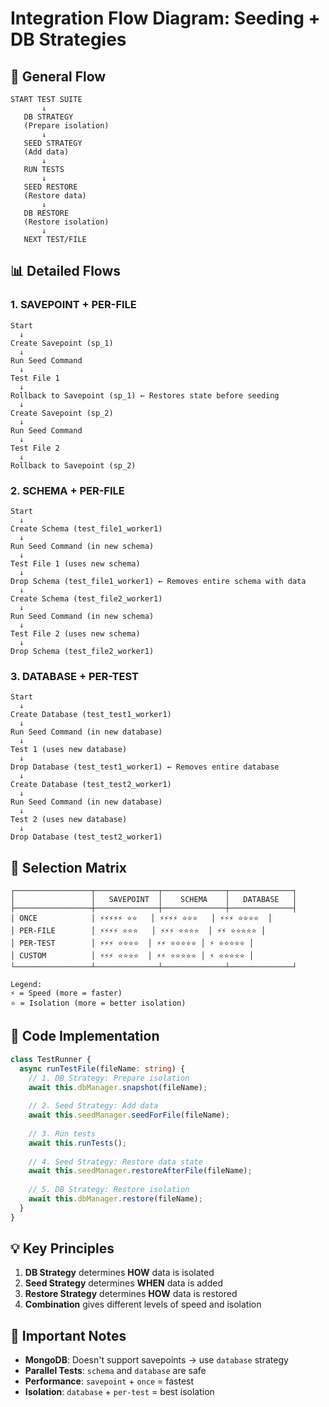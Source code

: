 # Integration Flow Diagram: Seeding + DB Strategies

## 🔄 General Flow

```
START TEST SUITE
       ↓
   DB STRATEGY
   (Prepare isolation)
       ↓
   SEED STRATEGY
   (Add data)
       ↓
   RUN TESTS
       ↓
   SEED RESTORE
   (Restore data)
       ↓
   DB RESTORE
   (Restore isolation)
       ↓
   NEXT TEST/FILE
```

## 📊 Detailed Flows

### 1. SAVEPOINT + PER-FILE

```
Start
  ↓
Create Savepoint (sp_1)
  ↓
Run Seed Command
  ↓
Test File 1
  ↓
Rollback to Savepoint (sp_1) ← Restores state before seeding
  ↓
Create Savepoint (sp_2)
  ↓
Run Seed Command
  ↓
Test File 2
  ↓
Rollback to Savepoint (sp_2)
```

### 2. SCHEMA + PER-FILE

```
Start
  ↓
Create Schema (test_file1_worker1)
  ↓
Run Seed Command (in new schema)
  ↓
Test File 1 (uses new schema)
  ↓
Drop Schema (test_file1_worker1) ← Removes entire schema with data
  ↓
Create Schema (test_file2_worker1)
  ↓
Run Seed Command (in new schema)
  ↓
Test File 2 (uses new schema)
  ↓
Drop Schema (test_file2_worker1)
```

### 3. DATABASE + PER-TEST

```
Start
  ↓
Create Database (test_test1_worker1)
  ↓
Run Seed Command (in new database)
  ↓
Test 1 (uses new database)
  ↓
Drop Database (test_test1_worker1) ← Removes entire database
  ↓
Create Database (test_test2_worker1)
  ↓
Run Seed Command (in new database)
  ↓
Test 2 (uses new database)
  ↓
Drop Database (test_test2_worker1)
```

## 🎯 Selection Matrix

```
┌─────────────────┬──────────────┬──────────────┬──────────────┐
│                 │   SAVEPOINT  │    SCHEMA    │   DATABASE   │
├─────────────────┼──────────────┼──────────────┼──────────────┤
│ ONCE            │ ⚡⚡⚡⚡⚡ ⭐⭐   │ ⚡⚡⚡⚡ ⭐⭐⭐   │ ⚡⚡⚡ ⭐⭐⭐⭐  │
│ PER-FILE        │ ⚡⚡⚡⚡ ⭐⭐⭐   │ ⚡⚡⚡ ⭐⭐⭐⭐  │ ⚡⚡ ⭐⭐⭐⭐⭐ │
│ PER-TEST        │ ⚡⚡⚡ ⭐⭐⭐⭐  │ ⚡⚡ ⭐⭐⭐⭐⭐ │ ⚡ ⭐⭐⭐⭐⭐ │
│ CUSTOM          │ ⚡⚡⚡ ⭐⭐⭐⭐  │ ⚡⚡ ⭐⭐⭐⭐⭐ │ ⚡ ⭐⭐⭐⭐⭐ │
└─────────────────┴──────────────┴──────────────┴──────────────┘

Legend:
⚡ = Speed (more = faster)
⭐ = Isolation (more = better isolation)
```

## 🔧 Code Implementation

```typescript
class TestRunner {
  async runTestFile(fileName: string) {
    // 1. DB Strategy: Prepare isolation
    await this.dbManager.snapshot(fileName);
    
    // 2. Seed Strategy: Add data
    await this.seedManager.seedForFile(fileName);
    
    // 3. Run tests
    await this.runTests();
    
    // 4. Seed Strategy: Restore data state
    await this.seedManager.restoreAfterFile(fileName);
    
    // 5. DB Strategy: Restore isolation
    await this.dbManager.restore(fileName);
  }
}
```

## 💡 Key Principles

1. **DB Strategy** determines **HOW** data is isolated
2. **Seed Strategy** determines **WHEN** data is added
3. **Restore Strategy** determines **HOW** data is restored
4. **Combination** gives different levels of speed and isolation

## 🚨 Important Notes

- **MongoDB**: Doesn't support savepoints → use `database` strategy
- **Parallel Tests**: `schema` and `database` are safe
- **Performance**: `savepoint` + `once` = fastest
- **Isolation**: `database` + `per-test` = best isolation